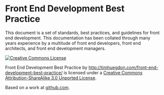 Front End Development Best Practice
===================================

This document is a set of standards, best practices, and guidelines for front
end development. This documentation has been collated through many years
experience by a multitude of front end developers, front end architects, and
front end development managers.

<a rel="license" href="http://creativecommons.org/licenses/by-sa/3.0/"><img alt="Creative Commons License" style="border-width:0" src="http://i.creativecommons.org/l/by-sa/3.0/88x31.png" /></a>

<span xmlns:dct="http://purl.org/dc/terms/" href="http://purl.org/dc/dcmitype/Text" property="dct:title" rel="dct:type">Front End Development Best Practice</span> by <a xmlns:cc="http://creativecommons.org/ns#" href="http://timhuegdon.com/front-end-development-best-practice/" property="cc:attributionName" rel="cc:attributionURL">http://timhuegdon.com/front-end-development-best-practice/</a> is licensed under a <a rel="license" href="http://creativecommons.org/licenses/by-sa/3.0/">Creative Commons Attribution-ShareAlike 3.0 Unported License</a>.

Based on a work at <a xmlns:dct="http://purl.org/dc/terms/" href="https://github.com/nefarioustim/front-end-development-best-practice" rel="dct:source">github.com</a>.